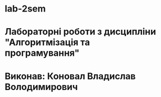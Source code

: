 # lab-2sem

# Лабораторні роботи з дисципліни "Алгоритмізація та програмування"

# Виконав: Коновал Владислав Володимирович
